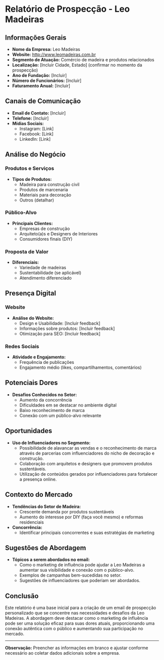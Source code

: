 # Relatório de Prospecção - Leo Madeiras

## Informações Gerais
- **Nome da Empresa:** Leo Madeiras
- **Website:** http://www.leomadeiras.com.br
- **Segmento de Atuação:** Comércio de madeira e produtos relacionados
- **Localização:** [Incluir Cidade, Estado] (confirmar no momento da prospecção)
- **Ano de Fundação:** [Incluir]
- **Número de Funcionários:** [Incluir]
- **Faturamento Anual:** [Incluir]

## Canais de Comunicação
- **Email de Contato:** [Incluir]
- **Telefone:** [Incluir]
- **Mídias Sociais:**
  - Instagram: [Link]
  - Facebook: [Link]
  - LinkedIn: [Link]

## Análise do Negócio
### Produtos e Serviços
- **Tipos de Produtos:**
  - Madeira para construção civil
  - Produtos de marcenaria
  - Materiais para decoração
  - Outros (detalhar)

### Público-Alvo
- **Principais Clientes:**
  - Empresas de construção
  - Arquiteto(a)s e Designers de Interiores
  - Consumidores finais (DIY)

### Proposta de Valor
- **Diferenciais:**
  - Variedade de madeiras
  - Sustentabilidade (se aplicável)
  - Atendimento diferenciado

## Presença Digital
### Website
- **Análise do Website:**
  - Design e Usabilidade: [Incluir feedback]
  - Informações sobre produtos: [Incluir feedback]
  - Otimização para SEO: [Incluir feedback]

### Redes Sociais
- **Atividade e Engajamento:**
  - Frequência de publicações
  - Engajamento médio (likes, compartilhamentos, comentários)

## Potenciais Dores
- **Desafios Conhecidos no Setor:**
  - Aumento da concorrência
  - Dificuldades em se destacar no ambiente digital
  - Baixo reconhecimento de marca
  - Conexão com um público-alvo relevante

## Oportunidades
- **Uso de Influenciadores no Segmento:**
  - Possibilidade de alavancar as vendas e o reconhecimento de marca através de parcerias com influenciadores do nicho de decoração e construção.
  - Colaboração com arquitetos e designers que promovem produtos sustentáveis.
  - Utilização de conteúdos gerados por influenciadores para fortalecer a presença online.

## Contexto do Mercado
- **Tendências do Setor de Madeira:**
  - Crescente demanda por produtos sustentáveis
  - Aumento do interesse por DIY (faça você mesmo) e reformas residenciais
- **Concorrência:**
  - Identificar principais concorrentes e suas estratégias de marketing

## Sugestões de Abordagem
- **Tópicos a serem abordados no email:**
  - Como o marketing de influência pode ajudar a Leo Madeiras a aumentar sua visibilidade e conexão com o público-alvo.
  - Exemplos de campanhas bem-sucedidas no setor.
  - Sugestões de influenciadores que poderiam ser abordados.

## Conclusão
Este relatório é uma base inicial para a criação de um email de prospecção personalizado que se concentre nas necessidades e desafios da Leo Madeiras. A abordagem deve destacar como o marketing de influência pode ser uma solução eficaz para suas dores atuais, proporcionando uma conexão autêntica com o público e aumentando sua participação no mercado.

---

**Observação:** Preencher as informações em branco e ajustar conforme necessário ao coletar dados adicionais sobre a empresa.